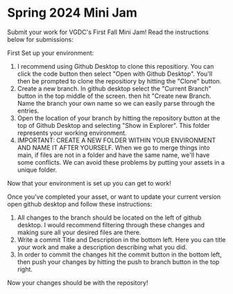 # Spring 2024 Mini Jam

Submit your work for VGDC's First Fall Mini Jam! Read the instructions below for submissions:

First Set up your environment: 
1. I recommend using Github Desktop to clone this repositiory. You can click the code button then select
"Open with Github Desktop". You'll then be prompted to clone the repositiory by hitting the "Clone" button.
2. Create a new branch. In github desktop select the "Current Branch" button in the top middle of the screen. then
hit "Create new Branch. Name the branch your own name so we can easily parse through the entries.
3. Open the location of your branch by hitting the repository button at the top of Github Desktop and selecting "Show in Explorer".
This folder represents your working environment.
4. IMPORTANT: CREATE A NEW FOLDER WITHIN YOUR ENVIRONMENT AND NAME IT AFTER YOURSELF. When we go to merge things into main, if
files are not in a folder and have the same name, we'll have some conflicts. We can avoid these problems by putting your
assets in a unique folder.

Now that your environment is set up you can get to work! 

Once you've completed your asset, or want to update your current version open github desktop and follow these instructions:
1. All changes to the branch should be located on the left of github desktop. I would recommend filtering through these
changes and making sure all your desired files are there.
2. Write a commit Title and Description in the bottom left. Here you can title your work and make a description describing
what you did.
3. In order to commit the changes hit the commit button in the bottom left, then push your changes by hitting the
push to branch button in the top right.

Now your changes should be with the repository!

